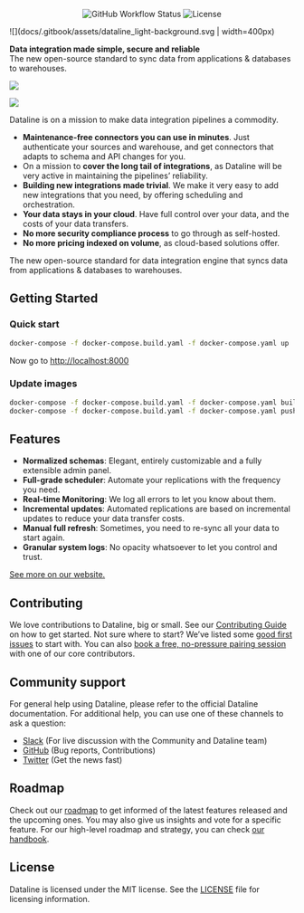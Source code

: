 <p align="center">
  <img alt="GitHub Workflow Status" src="https://img.shields.io/github/workflow/status/datalineio/dataline/Dataline%20CI">
  <img alt="License" src="https://img.shields.io/github/license/datalineio/dataline" />
</p>


![](docs/.gitbook/assets/dataline_light-background.svg | width=400px)

**Data integration made simple, secure and reliable**  
The new open-source standard to sync data from applications & databases to warehouses.

 [![](https://dataline.io/wp-content/uploads/2020/08/Deploy-with-Docker.png)](https://docs.dataline.io/deployment/deploying-dataline)

![](https://dataline.io/wp-content/uploads/2020/08/Sources_List.png)



Dataline is on a mission to make data integration pipelines a commodity.

* **Maintenance-free connectors you can use in minutes**. Just authenticate your sources and warehouse, and get connectors that adapts to schema and API changes for you.
* On a mission to **cover the long tail of integrations**, as Dataline will be very active in maintaining the pipelines’ reliability. 
* **Building new integrations made trivial**. We make it very easy to add new integrations that you need, by offering scheduling and orchestration. 
* **Your data stays in your cloud**. Have full control over your data, and the costs of your data transfers. 
* **No more security compliance process** to go through as self-hosted. 
* **No more pricing indexed on volume**, as cloud-based solutions offer. 

The new open-source standard for data integration engine that syncs data from applications & databases to warehouses.

## Getting Started

### Quick start

```bash
docker-compose -f docker-compose.build.yaml -f docker-compose.yaml up
```

Now go to [http://localhost:8000](http://localhost:8000)

### Update images

```bash
docker-compose -f docker-compose.build.yaml -f docker-compose.yaml build
docker-compose -f docker-compose.build.yaml -f docker-compose.yaml push
```

## Features

* **Normalized schemas**: Elegant, entirely customizable and a fully extensible admin panel.
* **Full-grade scheduler**: Automate your replications with the frequency you need.
* **Real-time Monitoring**: We log all errors to let you know about them.
* **Incremental updates**: Automated replications are based on incremental updates to reduce your data transfer costs.
* **Manual full refresh**: Sometimes, you need to re-sync all your data to start again.
* **Granular system logs**: No opacity whatsoever to let you control and trust.

[See more on our website.](https://dataline.io/features/)

## Contributing

We love contributions to Dataline, big or small. See our [Contributing Guide](https://docs.dataline.io/contributing/contributing-to-dataline) on how to get started. Not sure where to start? We’ve listed some [good first issues](https://github.com/datalineio/dataline/labels/good%20first%20issue) to start with. You can also [book a free, no-pressure pairing session](http://drift.me/johnlafleur) with one of our core contributors.

## Community support

For general help using Dataline, please refer to the official Dataline documentation. For additional help, you can use one of these channels to ask a question:

* [Slack](https://join.slack.com/t/datalineusers/shared_invite/zt-gj10ijyq-ZcUVTnUJWpD4eKICy0RU2A) \(For live discussion with the Community and Dataline team\)
* [GitHub](https://github.com/datalineio/dataline) \(Bug reports, Contributions\)
* [Twitter](https://twitter.com/datalinehq) \(Get the news fast\)

## Roadmap

Check out our [roadmap](https://github.com/datalineio/dataline/projects/1) to get informed of the latest features released and the upcoming ones. You may also give us insights and vote for a specific feature. For our high-level roadmap and strategy, you can check [our handbook](https://docs.dataline.io/company-handbook/company-handbook/roadmap).

## License

Dataline is licensed under the MIT license. See the [LICENSE](https://docs.dataline.io/license) file for licensing information.

